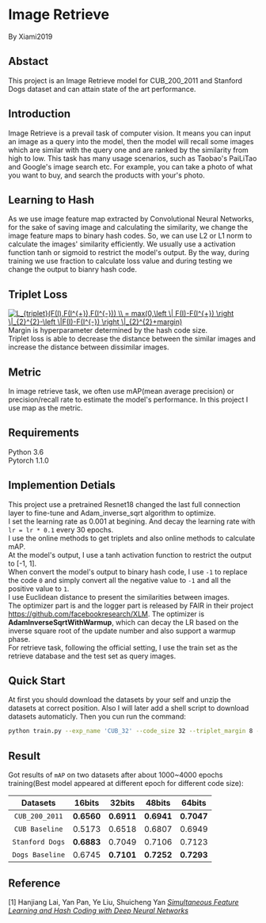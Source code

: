 Image Retrieve
=====
By Xiami2019
## Abstact  
This project is an Image Retrieve model for CUB_200_2011 and Stanford Dogs dataset and can attain state of the art performance.  

## Introduction  
Image Retrieve is a prevail task of computer vision.
It means you can input an image as a query into the model, then the model will recall some images which are similar with the query one and are ranked by the similarity from high to low.
This task has many usage scenarios, such as Taobao's PaiLiTao and Google's image search etc. For example, you can take a photo of what you want to buy, and search the products with your's photo.

## Learning to Hash  
As we use image feature map extracted by Convolutional Neural Networks, for the sake of saving image and calculating the similarity, we change the image feature maps to binary hash codes. So, we can use L2 or L1 norm to calculate the images' similarity efficiently. We usually use a activation function tanh or sigmoid to restrict the model's output. By the way, during training we use fraction to calculate loss value and during testing we change the output to bianry hash code.

## Triplet Loss  
<a href="https://www.codecogs.com/eqnedit.php?latex=L_{triplet}(F(I),F(I^{&plus;}),F(I^{-}))&space;\\&space;=&space;max(0,\left&space;\|&space;F(I)-F(I^{&plus;})&space;\right&space;\|_{2}^{2}-\left&space;\|F(I)-F(I^{-})&space;\right&space;\|_{2}^{2}&plus;margin)" target="_blank"><img src="https://latex.codecogs.com/gif.latex?L_{triplet}(F(I),F(I^{&plus;}),F(I^{-}))&space;\\&space;=&space;max(0,\left&space;\|&space;F(I)-F(I^{&plus;})&space;\right&space;\|_{2}^{2}-\left&space;\|F(I)-F(I^{-})&space;\right&space;\|_{2}^{2}&plus;margin)" title="L_{triplet}(F(I),F(I^{+}),F(I^{-})) \\ = max(0,\left \| F(I)-F(I^{+}) \right \|_{2}^{2}-\left \|F(I)-F(I^{-}) \right \|_{2}^{2}+margin)" /></a>  
Margin is hyperparameter determined by the hash code size.  
Triplet loss is able to decrease the distance between the similar images and increase the distance between dissimilar images.

## Metric  
In image retrieve task, we often use mAP(mean average precision) or precision/recall rate to estimate the model's performance. In this project I use map as the metric.

## Requirements
Python 3.6  
Pytorch 1.1.0  
 
## Implemention Detials
This project use a pretrained Resnet18 changed the last full connection layer to fine-tune and Adam_inverse_sqrt algorithm to optimize.  
I set the learning rate as 0.001 at begining. And decay the learning rate with `lr = lr * 0.1` every 30 epochs.  
I use the online methods to get triplets and also online methods to calculate mAP.  
At the model's output, I use a tanh activation function to restrict the output to [-1, 1].  
When convert the model's output to binary hash code, I use `-1` to replace the code `0` and simply convert all the negative value to `-1` and all the positive value to `1`.  
I use Euclidean distance to present the similarities between images.  
The optimizer part is and the logger part is released by FAIR in their project https://github.com/facebookresearch/XLM.
The optimizer is **AdamInverseSqrtWithWarmup**, which can decay the LR based on the inverse square root of the update number and also support a warmup phase.  
For retrieve task, following the official setting, I use the train set as the retrieve database and the test set as query images.  


## Quick Start
At first you should download the datasets by your self and unzip the datasets at correct position. Also I will later add a shell script to download datasets automaticly.
Then you cun run the command:  
```Bash  
python train.py --exp_name 'CUB_32' --code_size 32 --triplet_margin 8 --dataset_name 'CUB_200_2011'
```  
## Result
Got results of `mAP` on two datasets after about 1000~4000 epochs training(Best model appeared at different epoch for different code size):  

Datasets | 16bits | 32bits | 48bits | 64bits
|:---: |:---: |:---: | :---: |:---: |
`CUB_200_2011` | **0.6560** | **0.6911** | **0.6941** | **0.7047**
`CUB Baseline` | 0.5173 | 0.6518 | 0.6807 | 0.6949
`Stanford Dogs` | **0.6883** | 0.7049 | 0.7106 | 0.7123
`Dogs Baseline` | 0.6745 | **0.7101** | **0.7252** | **0.7293**
## Reference
[1] Hanjiang Lai, Yan Pan, Ye Liu, Shuicheng Yan [*Simultaneous Feature Learning and Hash Coding with Deep Neural Networks*](https://www.cv-foundation.org/openaccess/content_cvpr_2015/html/Lai_Simultaneous_Feature_Learning_2015_CVPR_paper.html)
